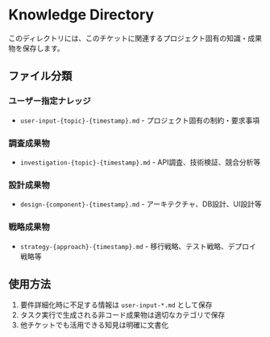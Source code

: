 # Knowledge Directory

このディレクトリには、このチケットに関連するプロジェクト固有の知識・成果物を保存します。

## ファイル分類

### ユーザー指定ナレッジ
- `user-input-{topic}-{timestamp}.md` - プロジェクト固有の制約・要求事項

### 調査成果物  
- `investigation-{topic}-{timestamp}.md` - API調査、技術検証、競合分析等

### 設計成果物
- `design-{component}-{timestamp}.md` - アーキテクチャ、DB設計、UI設計等

### 戦略成果物
- `strategy-{approach}-{timestamp}.md` - 移行戦略、テスト戦略、デプロイ戦略等

## 使用方法

1. 要件詳細化時に不足する情報は `user-input-*.md` として保存
2. タスク実行で生成される非コード成果物は適切なカテゴリで保存
3. 他チケットでも活用できる知見は明確に文書化